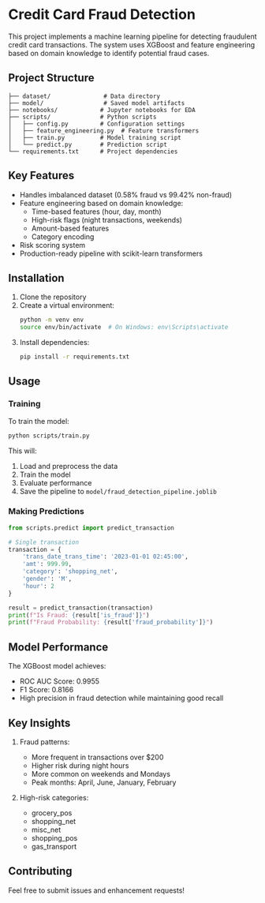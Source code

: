 # Credit Card Fraud Detection

This project implements a machine learning pipeline for detecting fraudulent credit card transactions. The system uses XGBoost and feature engineering based on domain knowledge to identify potential fraud cases.

## Project Structure

```
├── dataset/               # Data directory
├── model/                 # Saved model artifacts
├── notebooks/            # Jupyter notebooks for EDA
├── scripts/              # Python scripts
│   ├── config.py         # Configuration settings
│   ├── feature_engineering.py  # Feature transformers
│   ├── train.py          # Model training script
│   └── predict.py        # Prediction script
└── requirements.txt      # Project dependencies
```

## Key Features

- Handles imbalanced dataset (0.58% fraud vs 99.42% non-fraud)
- Feature engineering based on domain knowledge:
  - Time-based features (hour, day, month)
  - High-risk flags (night transactions, weekends)
  - Amount-based features
  - Category encoding
- Risk scoring system
- Production-ready pipeline with scikit-learn transformers

## Installation

1. Clone the repository
2. Create a virtual environment:
   ```bash
   python -m venv env
   source env/bin/activate  # On Windows: env\Scripts\activate
   ```
3. Install dependencies:
   ```bash
   pip install -r requirements.txt
   ```

## Usage

### Training

To train the model:

```bash
python scripts/train.py
```

This will:
1. Load and preprocess the data
2. Train the model
3. Evaluate performance
4. Save the pipeline to `model/fraud_detection_pipeline.joblib`

### Making Predictions

```python
from scripts.predict import predict_transaction

# Single transaction
transaction = {
    'trans_date_trans_time': '2023-01-01 02:45:00',
    'amt': 999.99,
    'category': 'shopping_net',
    'gender': 'M',
    'hour': 2
}

result = predict_transaction(transaction)
print(f"Is Fraud: {result['is_fraud']}")
print(f"Fraud Probability: {result['fraud_probability']}")
```

## Model Performance

The XGBoost model achieves:
- ROC AUC Score: 0.9955
- F1 Score: 0.8166
- High precision in fraud detection while maintaining good recall

## Key Insights

1. Fraud patterns:
   - More frequent in transactions over $200
   - Higher risk during night hours
   - More common on weekends and Mondays
   - Peak months: April, June, January, February

2. High-risk categories:
   - grocery_pos
   - shopping_net
   - misc_net
   - shopping_pos
   - gas_transport

## Contributing

Feel free to submit issues and enhancement requests!
